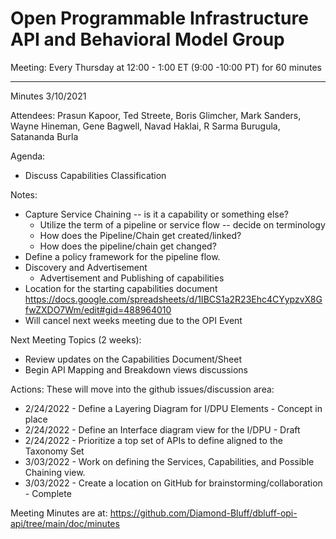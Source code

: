 # Open Programmable Infrastructure API and Behavioral Model Group

Meeting: Every Thursday at 12:00 - 1:00 ET (9:00 -10:00 PT) for 60
minutes

---
Minutes 3/10/2021

Attendees: Prasun Kapoor, Ted Streete, Boris Glimcher, Mark Sanders, Wayne Hineman, Gene Bagwell, Navad Haklai, R Sarma Burugula, Satananda Burla

Agenda:

- Discuss Capabilities Classification

Notes:

- Capture Service Chaining -- is it a capability or something else?
  - Utilize the term of a pipeline or service flow -- decide on terminology
  - How does the Pipeline/Chain get created/linked?
  - How does the pipeline/chain get changed?
- Define a policy framework for the pipeline flow.
- Discovery and Advertisement
  - Advertisement and Publishing of capabilities
- Location for the starting capabilities document
    <https://docs.google.com/spreadsheets/d/1IBCS1a2R23Ehc4CYypzvX8GfwZXDO7Wm/edit#gid=488964010>
- Will cancel next weeks meeting due to the OPI Event

Next Meeting Topics (2 weeks):

- Review updates on the Capabilities Document/Sheet
- Begin API Mapping and Breakdown views discussions

Actions:
These will move into the github issues/discussion area:

- 2/24/2022 -  Define a Layering Diagram for I/DPU Elements - Concept in place
- 2/24/2022 -  Define an Interface diagram view for the I/DPU - Draft
- 2/24/2022 -  Prioritize a top set of APIs to define aligned to the Taxonomy Set
- 3/03/2022 -  Work on defining the Services, Capabilities, and Possible Chaining view.
- 3/03/2022 -  Create a location on GitHub for brainstorming/collaboration - Complete

Meeting Minutes are at:
<https://github.com/Diamond-Bluff/dbluff-opi-api/tree/main/doc/minutes>
